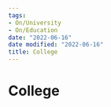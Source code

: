 ```yaml
---
tags:
- On/University
- On/Education
date: "2022-06-16"
date modified: "2022-06-16"
title: College
---
```


# College
